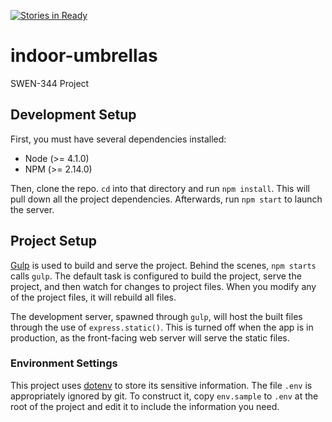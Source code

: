 [![Stories in Ready](https://badge.waffle.io/bbesmanoff/indoor-umbrellas.png?label=ready&title=Ready)](https://waffle.io/bbesmanoff/indoor-umbrellas)
# indoor-umbrellas
SWEN-344 Project

## Development Setup
First, you must have several dependencies installed:

* Node (>= 4.1.0)
* NPM (>= 2.14.0)

Then, clone the repo.  `cd` into that directory and run `npm install`.  This
will pull down all the project dependencies.  Afterwards, run `npm start` to
launch the server.

## Project Setup
[Gulp][gulp] is used to build and serve the project.  Behind the scenes, `npm
starts` calls `gulp`.  The default task is configured to build the project,
serve the project, and then watch for changes to project files.  When you modify
any of the project files, it will rebuild all files.

The development server, spawned through `gulp`, will host the built files
through the use of `express.static()`.  This is turned off when the app is in
production, as the front-facing web server will serve the static files.

[gulp]: http://gulpjs.com/

### Environment Settings
This project uses [dotenv](https://github.com/motdotla/dotenv) to store its
sensitive information.  The file `.env` is appropriately ignored by git.  To
construct it, copy `env.sample` to `.env` at the root of the project and edit
it to include the information you need.
